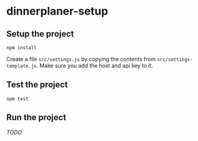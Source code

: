 # dinnerplaner-setup

## Setup the project

```
npm install
```

Create a file `src/settings.js` by copying the contents from `src/settings-template.js`. Make sure you add the host and api key to it.

## Test the project

```
npm test
```

## Run the project

_TODO_
